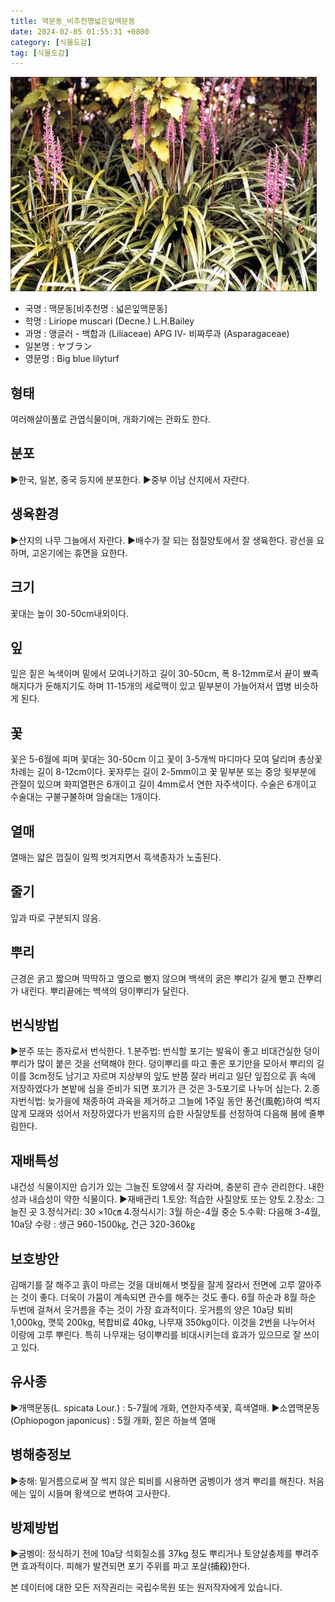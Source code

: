 ```yaml
---
title: 맥문동_비추천명넓은잎맥문동
date: 2024-02-05 01:55:31 +0800
category: [식물도감]
tag: [식물도감]
---
```




![맥문동[비추천명 : 넓은잎맥문동]](/assets/img/fileUpload/plants/basic/Liliaceae/Liriope/5940/1_th2.JPG)
- 국명 : 맥문동[비추천명 : 넓은잎맥문동]
- 학명 : Liriope muscari (Decne.) L.H.Bailey
- 과명 : 앵글러 - 백합과 (Liliaceae) APG Ⅳ- 비짜루과 (Asparagaceae)
- 일본명 : ヤブラン
- 영문명 : Big blue lilyturf


## 형태
여러해살이풀로 관엽식물이며, 개화기에는 관화도 한다.
## 분포
▶한국, 일본, 중국 등지에 분포한다.
▶중부 이남 산지에서 자란다.
## 생육환경
▶산지의 나무 그늘에서 자란다. 
▶배수가 잘 되는 점질양토에서 잘 생육한다. 광선을 요하며, 고온기에는 휴면을 요한다.
## 크기
꽃대는 높이 30-50cm내외이다.
## 잎
잎은 짙은 녹색이며 밑에서 모여나기하고 길이 30-50cm, 폭 8-12mm로서 끝이 뾰족해지다가 둔해지기도 하며 11-15개의 세로맥이 있고 밑부분이 가늘어져서 엽병 비슷하게 된다.
## 꽃
꽃은 5-6월에 피며 꽃대는 30-50cm 이고 꽃이 3-5개씩 마디마다 모여 달리며 총상꽃차례는 길이 8-12cm이다. 꽃자루는 길이 2-5mm이고 꽃 밑부분 또는 중앙 윗부분에 관절이 있으며 화피열편은 6개이고 길이 4mm로서 연한 자주색이다. 수술은 6개이고 수술대는 구불구불하며 암술대는 1개이다.
## 열매
열매는 얇은 껍질이 일찍 벗겨지면서 흑색종자가 노출된다.
## 줄기
잎과 따로 구분되지 않음.
## 뿌리
근경은 굵고 짧으며 딱딱하고 옆으로 뻗지 않으며 백색의 굵은 뿌리가 길게 뻗고 잔뿌리가 내린다. 뿌리끝에는 백색의 덩이뿌리가 달린다.
## 번식방법
▶분주 또는 종자로서 번식한다. 
1.분주법: 번식할 포기는 발육이 좋고 비대건실한 덩이뿌리가 많이 붙은 것을 선택해야 한다. 덩이뿌리를 따고 좋은 포기만을 모아서 뿌리의 길이를 3cm정도 남기고 자르며 지상부의 잎도 반쯤 잘라 버리고 일단 잎집으로 흙 속에 저장하였다가 본밭에 심을 준비가 되면 포기가 큰 것은 3-5포기로 나누어 심는다.
2.종자번식법: 늦가을에 채종하여 과육을 제거하고 그늘에 1주일 동안 풍건(風乾)하여 썩지 않게 모래와 섞어서 저장하였다가 반음지의 습한 사질양토를 선정하여 다음해 봄에 줄뿌림한다.
## 재배특성
내건성 식물이지만 습기가 있는 그늘진 토양에서 잘 자라며, 충분히 관수 관리한다. 내한성과 내습성이 약한 식물이다.
▶재배관리 
1.토양: 적습한 사질양토 또는 양토 
2.장소: 그늘진 곳 
3.정식거리: 30 ×10㎝
4.정식시기: 3월 하순-4월 중순 
5.수확: 다음해 3-4월, 10a당 수량 : 생근 960-1500㎏, 건근 320-360㎏
## 보호방안
김매기를 잘 해주고 흙이 마르는 것을 대비해서 볏짚을 잘게 잘라서 전면에 고루 깔아주는 것이 좋다.  더욱이 가뭄이 계속되면 관수를 해주는 것도 좋다. 6월 하순과 8월 하순 두번에 걸쳐서 웃거름을 주는 것이 가장 효과적이다. 웃거름의 양은 10a당 퇴비 1,000kg, 깻묵 200kg, 복합비료 40kg, 나무재 350kg이다. 이것을 2번을 나누어서 이랑에 고루 뿌린다.  특히 나무재는 덩이뿌리를 비대시키는데 효과가 있으므로 잘 쓰이고 있다.
## 유사종
▶개맥문동(L. spicata Lour.) : 5-7월에 개화, 연한자주색꽃, 흑색열매.
▶소엽맥문동(Ophiopogon japonicus) : 5월 개화, 짙은 하늘색 열매
## 병해충정보
▶충해: 밑거름으로써 잘 썩지 않은 퇴비를 시용하면 굼벵이가 생겨 뿌리를 해친다. 처음에는 잎이 시들며 황색으로 변하여 고사한다.
## 방제방법
▶굼벵이: 정식하기 전에 10a당 석회질소를 37kg 정도 뿌리거나 토양살충제를 뿌려주면 효과적이다. 피해가 발견되면 포기 주위를 파고 포살(捕殺)한다.






본 데이터에 대한 모든 저작권리는 국립수목원 또는 원저작자에게 있습니다.
